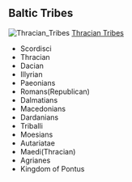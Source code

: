 ## Baltic Tribes
![Thracian_Tribes](thracian_tribes.gif)
[Thracian Tribes](http://home.exetel.com.au/thrace/tribes_main.htm)
- Scordisci
- Thracian
- Dacian
- Illyrian
- Paeonians
- Romans(Republican)
- Dalmatians
- Macedonians
- Dardanians
- Triballi
- Moesians
- Autariatae
- Maedi(Thracian)
- Agrianes
- Kingdom of Pontus
